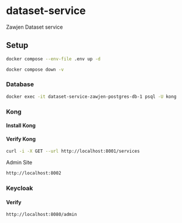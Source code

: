 # dataset-service

Zawjen Dataset service

## Setup

```bash
docker compose --env-file .env up -d
```

```bash
docker compose down -v
```

### Database

```bash
docker exec -it dataset-service-zawjen-postgres-db-1 psql -U kong
```

### Kong

#### Install Kong

#### Verify Kong

```bash
curl -i -X GET --url http://localhost:8001/services
```

Admin Site

```bash
http://localhost:8002
```

### Keycloak

#### Verify

```bash
http://localhost:8080/admin
```